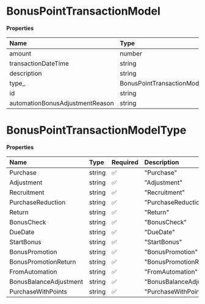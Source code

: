 # BonusPointTransactionModel

**Properties**

| Name                            | Type                           | Required | Description |
| :------------------------------ | :----------------------------- | :------- | :---------- |
| amount                          | number                         | ❌       |             |
| transactionDateTime             | string                         | ❌       |             |
| description                     | string                         | ❌       |             |
| type\_                          | BonusPointTransactionModelType | ❌       |             |
| id                              | string                         | ❌       |             |
| automationBonusAdjustmentReason | string                         | ❌       |             |

# BonusPointTransactionModelType

**Properties**

| Name                   | Type   | Required | Description              |
| :--------------------- | :----- | :------- | :----------------------- |
| Purchase               | string | ✅       | "Purchase"               |
| Adjustment             | string | ✅       | "Adjustment"             |
| Recruitment            | string | ✅       | "Recruitment"            |
| PurchaseReduction      | string | ✅       | "PurchaseReduction"      |
| Return                 | string | ✅       | "Return"                 |
| BonusCheck             | string | ✅       | "BonusCheck"             |
| DueDate                | string | ✅       | "DueDate"                |
| StartBonus             | string | ✅       | "StartBonus"             |
| BonusPromotion         | string | ✅       | "BonusPromotion"         |
| BonusPromotionReturn   | string | ✅       | "BonusPromotionReturn"   |
| FromAutomation         | string | ✅       | "FromAutomation"         |
| BonusBalanceAdjustment | string | ✅       | "BonusBalanceAdjustment" |
| PurchaseWithPoints     | string | ✅       | "PurchaseWithPoints"     |

<!-- This file was generated by liblab | https://liblab.com/ -->

